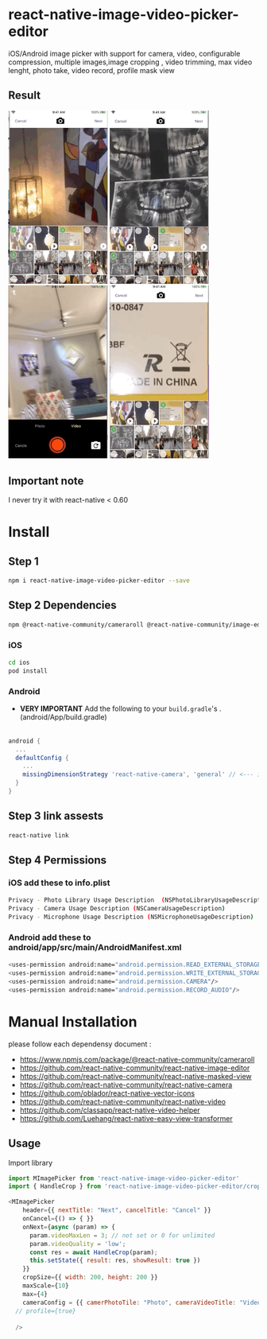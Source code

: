 # react-native-image-video-picker-editor


iOS/Android image picker with support for camera, video, configurable compression, multiple images,image cropping , video trimming, max video lenght, photo take, video record, profile mask view
## Result

<p align="left">
  <img width=200 title="iOS Single Pick" src="./gifs/demo1.gif">
  <img width=200 title="iOS Multiple Pick" src="./gifs/demo2.gif">
  <img width=200 title="iOS Crop Normal" src="./gifs/demo3.gif">
  <img width=200 title="iOS Crop Circular" src="./gifs/demo4.gif">
</p>

## Important note

I never try it with  react-native < 0.60 

# Install

## Step 1

```bash
npm i react-native-image-video-picker-editor --save
```

## Step 2 Dependencies
```bash
npm @react-native-community/cameraroll @react-native-community/image-editor @react-native-community/masked-view react-native-camera react-native-vector-icons react-native-video react-native-video-helper react-native-easy-view-transformer
```

### iOS

```bash
cd ios
pod install
```

### Android

- **VERY IMPORTANT** Add the following to your `build.gradle`'s . (android/App/build.gradle)

```gradle

android {
  ...
  defaultConfig {
    ...
    missingDimensionStrategy 'react-native-camera', 'general' // <--- insert this line
  }
}

```

## Step 3 link assests
```bash
react-native link
```

## Step 4 Permissions

### iOS add these to info.plist

```bash
Privacy - Photo Library Usage Description  (NSPhotoLibraryUsageDescription)
Privacy - Camera Usage Description (NSCameraUsageDescription)
Privacy - Microphone Usage Description (NSMicrophoneUsageDescription)
```


### Android add these to android/app/src/main/AndroidManifest.xml

```bash
<uses-permission android:name="android.permission.READ_EXTERNAL_STORAGE"/>
<uses-permission android:name="android.permission.WRITE_EXTERNAL_STORAGE"/>
<uses-permission android:name="android.permission.CAMERA"/>
<uses-permission android:name="android.permission.RECORD_AUDIO"/>
```

# Manual Installation 
please follow each dependensy document : 

- https://www.npmjs.com/package/@react-native-community/cameraroll
- https://github.com/react-native-community/react-native-image-editor
- https://github.com/react-native-community/react-native-masked-view
- https://github.com/react-native-community/react-native-camera
- https://github.com/oblador/react-native-vector-icons
- https://github.com/react-native-community/react-native-video
- https://github.com/classapp/react-native-video-helper
- https://github.com/Luehang/react-native-easy-view-transformer



## Usage

Import library

```javascript
import MImagePicker from 'react-native-image-video-picker-editor'
import { HandleCrop } from 'react-native-image-video-picker-editor/cropper'
```



```javascript
<MImagePicker
    header={{ nextTitle: "Next", cancelTitle: "Cancel" }}
    onCancel={() => { }}
    onNext={async (param) => {
      param.videoMaxLen = 3; // not set or 0 for unlimited
      param.videoQuality = 'low';
      const res = await HandleCrop(param);
      this.setState({ result: res, showResult: true })
    }}
    cropSize={{ width: 200, height: 200 }}
    maxScale={10}  
    max={4}
    cameraConfig = {{ camerPhotoTile: "Photo", cameraVideoTitle: "Video", cameraCancelTitle: "Cancle", maxVideoLen: 0, videoQuality: "480p" }}
  // profile={true}

  />
```
